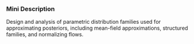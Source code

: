 ### Mini Description

Design and analysis of parametric distribution families used for approximating posteriors, including mean-field approximations, structured families, and normalizing flows.
